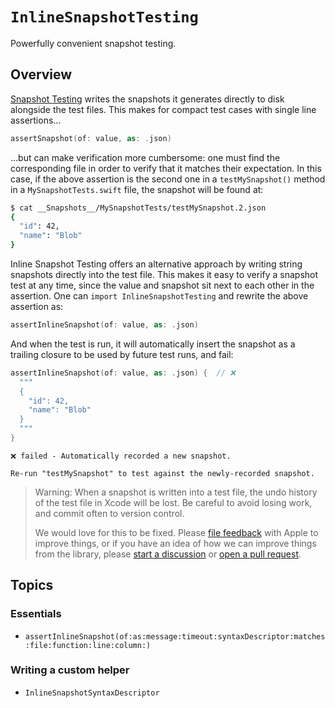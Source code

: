 # ``InlineSnapshotTesting``

Powerfully convenient snapshot testing.

## Overview

[Snapshot Testing][swift-snapshot-testing] writes the snapshots it generates directly to disk
alongside the test files. This makes for compact test cases with single line assertions...

```swift
assertSnapshot(of: value, as: .json)
```

...but can make verification more cumbersome: one must find the corresponding file in order to
verify that it matches their expectation. In this case, if the above assertion is the second one in
a `testMySnapshot()` method in a `MySnapshotTests.swift` file, the snapshot will be found at:

```sh
$ cat __Snapshots__/MySnapshotTests/testMySnapshot.2.json
{
  "id": 42,
  "name": "Blob"
}
```

Inline Snapshot Testing offers an alternative approach by writing string snapshots directly into
the test file. This makes it easy to verify a snapshot test at any time, since the value and
snapshot sit next to each other in the assertion. One can `import InlineSnapshotTesting` and rewrite
the above assertion as:

```swift
assertInlineSnapshot(of: value, as: .json)
```

And when the test is run, it will automatically insert the snapshot as a trailing closure to be used
by future test runs, and fail:

```swift
assertInlineSnapshot(of: value, as: .json) {  // ❌
  """
  {
    "id": 42,
    "name": "Blob"
  }
  """
}
```

```
❌ failed - Automatically recorded a new snapshot.

Re-run "testMySnapshot" to test against the newly-recorded snapshot.
```

> Warning: When a snapshot is written into a test file, the undo history of the test file in Xcode
> will be lost. Be careful to avoid losing work, and commit often to version control.
>
> We would love for this to be fixed. Please [file feedback][apple-feedback] with Apple to improve
> things, or if you have an idea of how we can improve things from the library, please
> [start a discussion][discussions] or [open a pull request][pull-requests].

[apple-feedback]: https://www.apple.com/feedback/
[discussions]: https://github.com/pointfreeco/swift-composable-architecture/discussions
[pull-requests]: https://github.com/pointfreeco/swift-composable-architecture/pulls
[swift-snapshot-testing]: https://github.com/pointfreeco/swift-snapshot-testing

## Topics

### Essentials

- ``assertInlineSnapshot(of:as:message:timeout:syntaxDescriptor:matches:file:function:line:column:)``

### Writing a custom helper

- ``InlineSnapshotSyntaxDescriptor``
